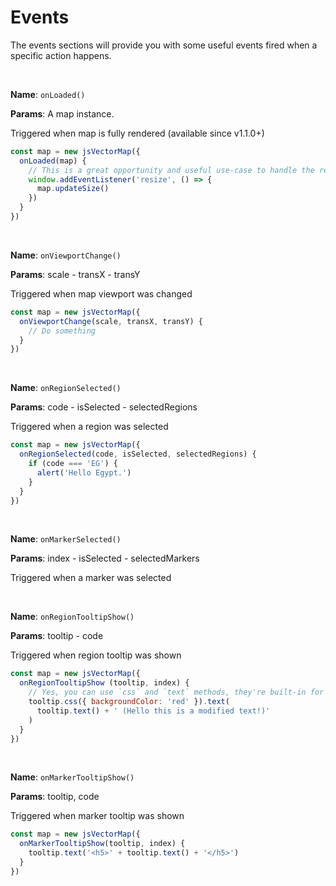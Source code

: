 # Events
The events sections will provide you with some useful events fired when a specific action happens.

<br>

**Name**: `onLoaded()`

**Params**: A map instance.

Triggered when map is fully rendered (available since v1.1.0+)

```js
const map = new jsVectorMap({ 
  onLoaded(map) {
    // This is a great opportunity and useful use-case to handle the reszing of the window.
    window.addEventListener('resize', () => {
      map.updateSize()
    })
  }
})
```
<br>

**Name**: `onViewportChange()`

**Params**: scale - transX - transY

Triggered when map viewport was changed

```js
const map = new jsVectorMap({ 
  onViewportChange(scale, transX, transY) {
    // Do something
  }
})
```
<br>

**Name**: `onRegionSelected()`

**Params**: code - isSelected - selectedRegions

Triggered when a region was selected

```js
const map = new jsVectorMap({ 
  onRegionSelected(code, isSelected, selectedRegions) {
    if (code === 'EG') {
      alert('Hello Egypt.')
    }
  }
})
```
<br>

**Name**: `onMarkerSelected()`

**Params**: index - isSelected - selectedMarkers

Triggered when a marker was selected

<br>

**Name**: `onRegionTooltipShow()`

**Params**: tooltip - code

Triggered when region tooltip was shown

```js
const map = new jsVectorMap({
  onRegionTooltipShow (tooltip, index) {
    // Yes, you can use `css` and `text` methods, they're built-in for jsVectorMap not a jQuery code.
    tooltip.css({ backgroundColor: 'red' }).text(
      tooltip.text() + ' (Hello this is a modified text!)'
    )
  }
})
```
<br>

**Name**: `onMarkerTooltipShow()`

**Params**: tooltip, code

Triggered when marker tooltip was shown

```js
const map = new jsVectorMap({ 
  onMarkerTooltipShow(tooltip, index) {
    tooltip.text('<h5>' + tooltip.text() + '</h5>')
  }
})
```

